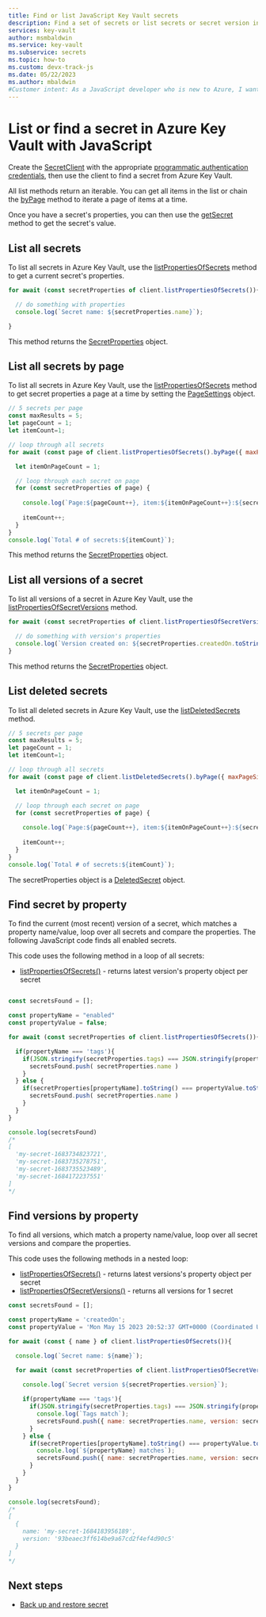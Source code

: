 ```yaml
---
title: Find or list JavaScript Key Vault secrets
description: Find a set of secrets or list secrets or secret version in a Key Vault JavaScript.
services: key-vault
author: msmbaldwin
ms.service: key-vault
ms.subservice: secrets
ms.topic: how-to
ms.custom: devx-track-js
ms.date: 05/22/2023
ms.author: mbaldwin
#Customer intent: As a JavaScript developer who is new to Azure, I want to find or list a secret from the Key Vault with the SDK.
---
```

# List or find a secret in Azure Key Vault with JavaScript

Create the [SecretClient](/javascript/api/@azure/keyvault-secrets/secretclient) with the appropriate [programmatic authentication credentials](javascript-developer-guide-get-started.md#authorize-access-and-connect-to-key-vault), then use the client to find a secret from Azure Key Vault.

All list methods return an iterable. You can get all items in the list or chain the [byPage](/javascript/api/@azure/core-paging/pagedasynciterableiterator#@azure-core-paging-pagedasynciterableiterator-bypage) method to iterate a page of items at a time. 

Once you have a secret's properties, you can then use the [getSecret](javascript-developer-guide-get-secret.md#get-current-version-of-secret) method to get the secret's value.

## List all secrets

To list all secrets in Azure Key Vault, use the [listPropertiesOfSecrets](/javascript/api/@azure/keyvault-secrets/secretclient#@azure-keyvault-secrets-secretclient-listpropertiesofsecrets) method to get a current secret's properties.

```javascript
for await (const secretProperties of client.listPropertiesOfSecrets()){

  // do something with properties
  console.log(`Secret name: ${secretProperties.name}`);

}
```

This method returns the [SecretProperties](/javascript/api/@azure/keyvault-secrets/secretproperties) object. 


## List all secrets by page

To list all secrets in Azure Key Vault, use the [listPropertiesOfSecrets](/javascript/api/@azure/keyvault-secrets/secretclient#@azure-keyvault-secrets-secretclient-listpropertiesofsecrets) method to get secret properties a page at a time by setting the [PageSettings](/javascript/api/@azure/core-paging/pagesettings) object.

```javascript
// 5 secrets per page
const maxResults = 5;
let pageCount = 1;
let itemCount=1;

// loop through all secrets
for await (const page of client.listPropertiesOfSecrets().byPage({ maxPageSize: maxResults })) {

  let itemOnPageCount = 1;

  // loop through each secret on page
  for (const secretProperties of page) {
    
    console.log(`Page:${pageCount++}, item:${itemOnPageCount++}:${secretProperties.name}`);
    
    itemCount++;
  }
}
console.log(`Total # of secrets:${itemCount}`);
```

This method returns the [SecretProperties](/javascript/api/@azure/keyvault-secrets/secretproperties) object. 

## List all versions of a secret

To list all versions of a secret in Azure Key Vault, use the [listPropertiesOfSecretVersions](/javascript/api/@azure/keyvault-secrets/secretclient#@azure-keyvault-secrets-secretclient-listpropertiesofsecretversions) method. 

```javascript
for await (const secretProperties of client.listPropertiesOfSecretVersions(secretName)) {

  // do something with version's properties
  console.log(`Version created on: ${secretProperties.createdOn.toString()}`);
}
```

This method returns the [SecretProperties](/javascript/api/@azure/keyvault-secrets/secretproperties) object. 

## List deleted secrets

To list all deleted secrets in Azure Key Vault, use the [listDeletedSecrets]() method. 

```javascript
// 5 secrets per page
const maxResults = 5;
let pageCount = 1;
let itemCount=1;

// loop through all secrets
for await (const page of client.listDeletedSecrets().byPage({ maxPageSize: maxResults })) {

  let itemOnPageCount = 1;

  // loop through each secret on page
  for (const secretProperties of page) {
    
    console.log(`Page:${pageCount++}, item:${itemOnPageCount++}:${secretProperties.name}`);
    
    itemCount++;
  }
}
console.log(`Total # of secrets:${itemCount}`);
```

The secretProperties object is a [DeletedSecret](/javascript/api/@azure/keyvault-secrets/deletedsecret) object.  

## Find secret by property

To find the current (most recent) version of a secret, which matches a property name/value, loop over all secrets and compare the properties. The following JavaScript code finds all enabled secrets. 

This code uses the following method in a loop of all secrets:

* [listPropertiesOfSecrets()](/javascript/api/@azure/keyvault-secrets/secretclient#@azure-keyvault-secrets-secretclient-listpropertiesofsecrets) - returns latest version's property object per secret


```javascript

const secretsFound = [];

const propertyName = "enabled"
const propertyValue = false;

for await (const secretProperties of client.listPropertiesOfSecrets()){

  if(propertyName === 'tags'){
    if(JSON.stringify(secretProperties.tags) === JSON.stringify(propertyValue)){
      secretsFound.push( secretProperties.name )
    }
  } else {
    if(secretProperties[propertyName].toString() === propertyValue.toString()){
      secretsFound.push( secretProperties.name )
    }
  }
}

console.log(secretsFound)
/*
[
  'my-secret-1683734823721',
  'my-secret-1683735278751',
  'my-secret-1683735523489',
  'my-secret-1684172237551'
]
*/
```

## Find versions by property

To find all versions, which match a property name/value, loop over all secret versions and compare the properties. 

This code uses the following methods in a nested loop:

* [listPropertiesOfSecrets()](/javascript/api/@azure/keyvault-secrets/secretclient#@azure-keyvault-secrets-secretclient-listpropertiesofsecrets) - returns latest versions's property object per secret
* [listPropertiesOfSecretVersions()](/javascript/api/@azure/keyvault-secrets/secretclient#@azure-keyvault-secrets-secretclient-listpropertiesofsecretversions) - returns all versions for 1 secret

```javascript
const secretsFound = [];

const propertyName = 'createdOn';
const propertyValue = 'Mon May 15 2023 20:52:37 GMT+0000 (Coordinated Universal Time)';

for await (const { name } of client.listPropertiesOfSecrets()){

  console.log(`Secret name: ${name}`);

  for await (const secretProperties of client.listPropertiesOfSecretVersions(name)) {
  
    console.log(`Secret version ${secretProperties.version}`);

    if(propertyName === 'tags'){
      if(JSON.stringify(secretProperties.tags) === JSON.stringify(propertyValue)){
        console.log(`Tags match`);
        secretsFound.push({ name: secretProperties.name, version: secretProperties.version });
      }
    } else {
      if(secretProperties[propertyName].toString() === propertyValue.toString()){
        console.log(`${propertyName} matches`);
        secretsFound.push({ name: secretProperties.name, version: secretProperties.version });
      }
    }
  }
}

console.log(secretsFound);
/*
[
  {
    name: 'my-secret-1684183956189',
    version: '93beaec3ff614be9a67cd2f4ef4d90c5'
  }
]
*/
```

## Next steps

* [Back up and restore secret](javascript-developer-guide-backup-secrets.md)